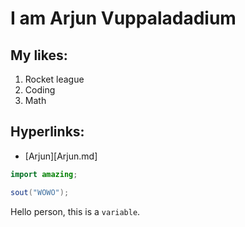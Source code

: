 # I am Arjun Vuppaladadium

## My likes:
1. Rocket league
1. Coding
1. Math

## Hyperlinks:
* [Arjun][Arjun.md]

```java
import amazing;

sout("WOWO");
```

Hello person, this is a `variable`.